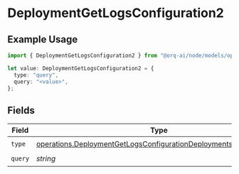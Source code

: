 # DeploymentGetLogsConfiguration2

## Example Usage

```typescript
import { DeploymentGetLogsConfiguration2 } from "@orq-ai/node/models/operations";

let value: DeploymentGetLogsConfiguration2 = {
  type: "query",
  query: "<value>",
};
```

## Fields

| Field                                                                                                                                                | Type                                                                                                                                                 | Required                                                                                                                                             | Description                                                                                                                                          |
| ---------------------------------------------------------------------------------------------------------------------------------------------------- | ---------------------------------------------------------------------------------------------------------------------------------------------------- | ---------------------------------------------------------------------------------------------------------------------------------------------------- | ---------------------------------------------------------------------------------------------------------------------------------------------------- |
| `type`                                                                                                                                               | [operations.DeploymentGetLogsConfigurationDeploymentsResponseType](../../models/operations/deploymentgetlogsconfigurationdeploymentsresponsetype.md) | :heavy_check_mark:                                                                                                                                   | N/A                                                                                                                                                  |
| `query`                                                                                                                                              | *string*                                                                                                                                             | :heavy_check_mark:                                                                                                                                   | N/A                                                                                                                                                  |